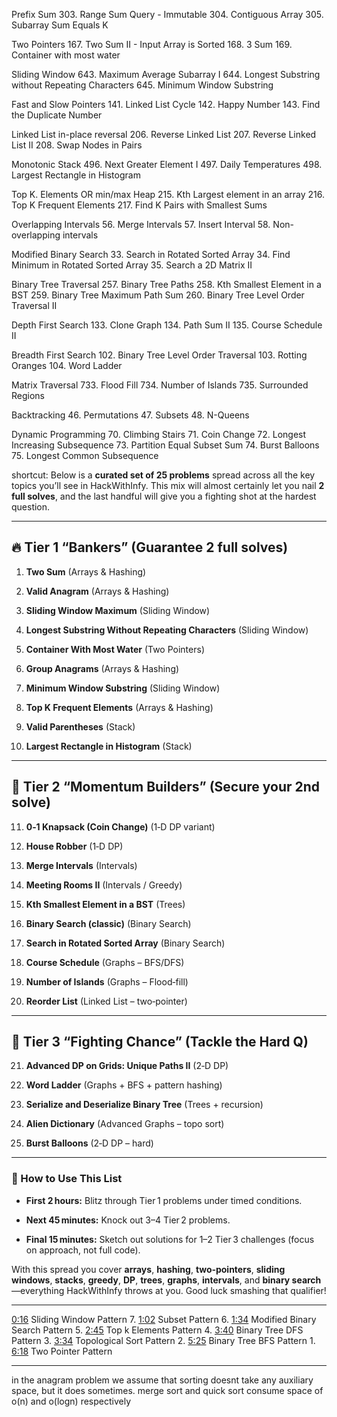 Prefix Sum
303. Range Sum Query - Immutable
304. Contiguous Array
305. Subarray Sum Equals K

Two Pointers
167. Two Sum II - Input Array is Sorted
168. 3 Sum
169. Container with most water

Sliding Window
643. Maximum Average Subarray I
644. Longest Substring without Repeating Characters
645. Minimum Window Substring

Fast and Slow Pointers
141. Linked List Cycle
142. Happy Number
143. Find the Duplicate Number

Linked List in-place reversal
206. Reverse Linked List
207. Reverse Linked List II
208. Swap Nodes in Pairs

Monotonic Stack
496. Next Greater Element I
497. Daily Temperatures
498. Largest Rectangle in Histogram

Top K. Elements OR min/max Heap
215. Kth Largest element in an array
216. Top K Frequent Elements
217. Find K Pairs with Smallest Sums

Overlapping Intervals
56. Merge Intervals
57. Insert Interval
58. Non-overlapping intervals

Modified Binary Search
33. Search in Rotated Sorted Array
34. Find Minimum in Rotated Sorted Array
35. Search a 2D Matrix II

Binary Tree Traversal
257. Binary Tree Paths
258. Kth Smallest Element in a BST
259. Binary Tree Maximum Path Sum
260. Binary Tree Level Order Traversal II

Depth First Search
133. Clone Graph
134. Path Sum II
135. Course Schedule II

Breadth First Search
102. Binary Tree Level Order Traversal
103. Rotting Oranges
104. Word Ladder

Matrix Traversal
733. Flood Fill
734. Number of Islands
735. Surrounded Regions

Backtracking
46. Permutations
47. Subsets
48. N-Queens

Dynamic Programming
70. Climbing Stairs
71. Coin Change
72. Longest Increasing Subsequence
73. Partition Equal Subset Sum
74. Burst Balloons
75. Longest Common Subsequence

shortcut:
Below is a **curated set of 25 problems** spread across all the key topics you’ll see in HackWithInfy. This mix will almost certainly let you nail **2 full solves**, and the last handful will give you a fighting shot at the hardest question.

---

## 🔥 Tier 1 “Bankers” (Guarantee 2 full solves)

1. **Two Sum** (Arrays & Hashing)
    
2. **Valid Anagram** (Arrays & Hashing)
    
3. **Sliding Window Maximum** (Sliding Window)
    
4. **Longest Substring Without Repeating Characters** (Sliding Window)
    
5. **Container With Most Water** (Two Pointers)
    
6. **Group Anagrams** (Arrays & Hashing)
    
7. **Minimum Window Substring** (Sliding Window)
    
8. **Top K Frequent Elements** (Arrays & Hashing)
    
9. **Valid Parentheses** (Stack)
    
10. **Largest Rectangle in Histogram** (Stack)
    

---

## 🎯 Tier 2 “Momentum Builders” (Secure your 2nd solve)

11. **0‑1 Knapsack (Coin Change)** (1‑D DP variant)
    
12. **House Robber** (1‑D DP)
    
13. **Merge Intervals** (Intervals)
    
14. **Meeting Rooms II** (Intervals / Greedy)
    
15. **Kth Smallest Element in a BST** (Trees)
    
16. **Binary Search (classic)** (Binary Search)
    
17. **Search in Rotated Sorted Array** (Binary Search)
    
18. **Course Schedule** (Graphs – BFS/DFS)
    
19. **Number of Islands** (Graphs – Flood‑fill)
    
20. **Reorder List** (Linked List – two‑pointer)
    

---

## 🚀 Tier 3 “Fighting Chance” (Tackle the Hard Q)

21. **Advanced DP on Grids: Unique Paths II** (2‑D DP)
    
22. **Word Ladder** (Graphs + BFS + pattern hashing)
    
23. **Serialize and Deserialize Binary Tree** (Trees + recursion)
    
24. **Alien Dictionary** (Advanced Graphs – topo sort)
    
25. **Burst Balloons** (2‑D DP – hard)
    

---

### 🎯 How to Use This List

- **First 2 hours:** Blitz through Tier 1 problems under timed conditions.
    
- **Next 45 minutes:** Knock out 3–4 Tier 2 problems.
    
- **Final 15 minutes:** Sketch out solutions for 1–2 Tier 3 challenges (focus on approach, not full code).
    

With this spread you cover **arrays**, **hashing**, **two‑pointers**, **sliding windows**, **stacks**, **greedy**, **DP**, **trees**, **graphs**, **intervals**, and **binary search**—everything HackWithInfy throws at you. Good luck smashing that qualifier!

---
[0:16](https://www.youtube.com/watch?v=xo7XrRVxH8Y&t=16s) Sliding Window Pattern 7. [1:02](https://www.youtube.com/watch?v=xo7XrRVxH8Y&t=62s&pp=0gcJCTAAlc8ueATH) Subset Pattern 6. [1:34](https://www.youtube.com/watch?v=xo7XrRVxH8Y&t=94s) Modified Binary Search Pattern 5. [2:45](https://www.youtube.com/watch?v=xo7XrRVxH8Y&t=165s) Top k Elements Pattern 4. [3:40](https://www.youtube.com/watch?v=xo7XrRVxH8Y&t=220s) Binary Tree DFS Pattern 3. [3:34](https://www.youtube.com/watch?v=xo7XrRVxH8Y&t=214s) Topological Sort Pattern 2. [5:25](https://www.youtube.com/watch?v=xo7XrRVxH8Y&t=325s) Binary Tree BFS Pattern 1. [6:18](https://www.youtube.com/watch?v=xo7XrRVxH8Y&t=378s) Two Pointer Pattern

---

in the anagram problem we assume that sorting doesnt take any auxiliary space, but it does sometimes. merge sort and quick sort consume space of o(n) and o(logn) respectively